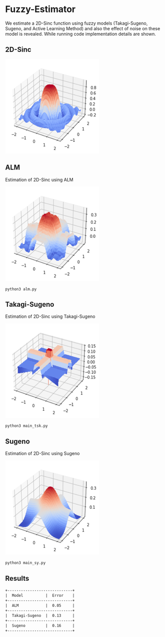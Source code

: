 # Fuzzy-Estimator

We estimate a 2D-Sinc function using fuzzy models (Takagi-Sugeno, Sugeno, and Active Learning Method) and also the effect of noise on these model is revealed. While running code implementation details are shown.

## 2D-Sinc

<img src="pic/2D-Sinc.png" width="300" height="300">

## ALM

Estimation of 2D-Sinc using ALM

<img src="pic/ALM.png" width="300" height="300">

```
python3 alm.py
```

## Takagi-Sugeno

Estimation of 2D-Sinc using Takagi-Sugeno

<img src="pic/TS.png" width="300" height="300">

```
python3 main_tsk.py
```



## Sugeno 

Estimation of 2D-Sinc using Sugeno

<img src="pic/S.png" width="300" height="300">

```
python3 main_sy.py
```


## Results


```
+-----------------------------+
|  Model          |  Error    |
+-----------------------------+
|  ALM            |  0.05     |
+-----------------------------+
|  Takagi-Sugeno  |  0.13     |
+-----------------------------+
|  Sugeno         |  0.16     |
+-----------------------------+
```





